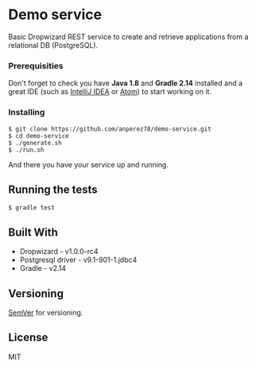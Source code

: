# Demo service

Basic Dropwizard REST service to create and retrieve applications from a relational DB (PostgreSQL).

### Prerequisities

Don't forget to check you have **Java 1.8** and **Gradle 2.14** installed and a great IDE 
(such as [IntelliJ IDEA](https://www.jetbrains.com/idea/) or [Atom](https://atom.io/)) 
to start working on it.

### Installing

```
$ git clone https://github.com/anperez78/demo-service.git
$ cd demo-service
$ ./generate.sh
$ ./run.sh
```

And there you have your service up and running.

## Running the tests

```
$ gradle test
```

## Built With

* Dropwizard - v1.0.0-rc4
* Postgresql driver - v9.1-901-1.jdbc4
* Gradle - v2.14

## Versioning

[SemVer](http://semver.org/) for versioning. 

## License

MIT
